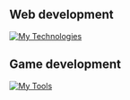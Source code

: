 ## Web development

[![My Technologies](https://skillicons.dev/icons?i=html,css,sass,mysql,js,react,bootstrap,vite,nodejs,vscode)](https://skillicons.dev)

## Game development

[![My Tools](https://skillicons.dev/icons?i=unity,visualstudio,cs)](https://skillicons.dev)
